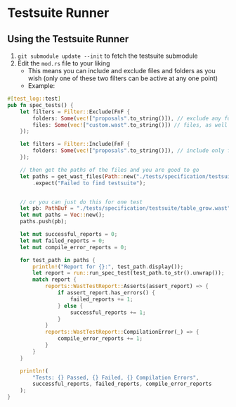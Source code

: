 # Testsuite Runner

## Using the Testsuite Runner

1. `git submodule update --init` to fetch the testsuite submodule
1. Edit the `mod.rs` file to your liking
   - This means you can include and exclude files and folders as you wish (only one of these two filters can be active at any one point)
   - Example:

```rs
#[test_log::test]
pub fn spec_tests() {
    let filters = Filter::Exclude(FnF {
        folders: Some(vec!["proposals".to_string()]), // exclude any folders you want
        files: Some(vec!["custom.wast".to_string()]) // files, as well
    });

    let filters = Filter::Include(FnF {
        folders: Some(vec!["proposals".to_string()]), // include only folders you want
    });

    // then get the paths of the files and you are good to go
    let paths = get_wast_files(Path::new("./tests/specification/testsuite/"), &filters)
        .expect("Failed to find testsuite");


    // or you can just do this for one test
    let pb: PathBuf = "./tests/specification/testsuite/table_grow.wast".into();
    let mut paths = Vec::new();
    paths.push(pb);

    let mut successful_reports = 0;
    let mut failed_reports = 0;
    let mut compile_error_reports = 0;

    for test_path in paths {
        println!("Report for {}:", test_path.display());
        let report = run::run_spec_test(test_path.to_str().unwrap());
        match report {
            reports::WastTestReport::Asserts(assert_report) => {
                if assert_report.has_errors() {
                    failed_reports += 1;
                } else {
                    successful_reports += 1;
                }
            }
            reports::WastTestReport::CompilationError(_) => {
                compile_error_reports += 1;
            }
        }
    }

    println!(
        "Tests: {} Passed, {} Failed, {} Compilation Errors",
        successful_reports, failed_reports, compile_error_reports
    );
}
```
